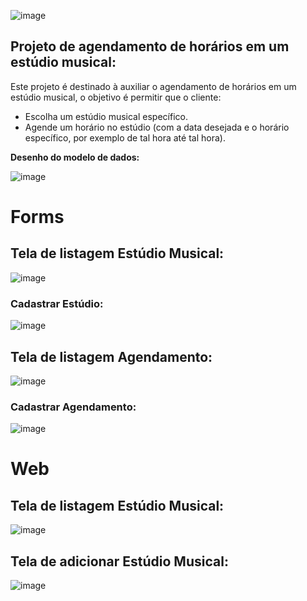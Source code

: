 ![image](https://github.com/itallo2L/Cod3rsGrowth/assets/142740835/561cba92-ec20-42bb-9962-8000495f389e)

## Projeto de agendamento de horários em um estúdio musical:

Este projeto é destinado à auxiliar o agendamento de horários em um estúdio musical, o objetivo é permitir que o cliente:

- Escolha um estúdio musical específico.
- Agende um horário no estúdio (com a data desejada e o horário específico, por exemplo de tal hora até tal hora).

**Desenho do modelo de dados:**

![image](https://github.com/user-attachments/assets/5382442a-68d8-4924-ac65-43d86ddf0f37)

# Forms

## Tela de listagem Estúdio Musical:

![image](https://github.com/user-attachments/assets/0c40aecf-21e1-4e78-80dd-5b005739ac69)


### Cadastrar Estúdio:

![image](https://github.com/user-attachments/assets/712b6894-b52e-40fa-b62a-d6670c5fd3ac)


## Tela de listagem Agendamento:

![image](https://github.com/user-attachments/assets/6f6a57c9-f27d-4d3e-a572-2e0f9bec59c7)


### Cadastrar Agendamento:

![image](https://github.com/user-attachments/assets/e7a2ca59-9080-4fda-90de-adb3090f55be)


# Web

## Tela de listagem Estúdio Musical:

![image](https://github.com/user-attachments/assets/9dcd1bc2-0477-4bad-be75-3e427e1bb02b)


## Tela de adicionar Estúdio Musical:

![image](https://github.com/user-attachments/assets/f6e13a1b-a646-4998-b41b-de6290b205d0)

